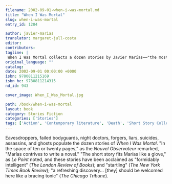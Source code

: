 ```yaml
---
filename: 2002-09-01-when-i-was-mortal.md
title: "When I Was Mortal"
slug: when-i-was-mortal
entry_id: 1284

author: javier-marias
translator: margaret-jull-costa
editor: 
contributors: 
tagline: |
 When I Was Mortal collects a dozen stories by Javier Marías––"the most subtle and gifted writer in contemporary Spanish Literature" (The Boston Sunday Globe).
original_language: ""
catalog: 
date: 2002-09-01 00:00:00 +0000 
isbn: 9780811215169
isbn_hc: 9780811214315
nd_id: 943

cover_image: When_I_Was_Mortal.jpg

path: /book/when-i-was-mortal
layout: book
category: Stories Fiction
categories: ['Stories']
tags: ['Action', 'Contemporary literature', 'Death', 'Short Story Collection', 'Spain', 'Spanish', 'Spanish literature']
---
```

Eavesdroppers, failed bodyguards, night doctors, forgers, liars, suicides, assassins, and ghosts populate the dozen stories of *When I Was Mortal*. "In the space of ten or twenty pages," as the *Nouvel Observateur* remarked, "Marías contrives to write a novel." "The short story fits Marías like a glove," as *Le Point* noted, and these stories have been acclaimed as "formidably intelligent" (*The London Review of Books*); and "startling" (*The New York Times Book Review*); "a refreshing discovery... [they] should be welcomed here like a bracing tonic" (*The Chicago Tribune*).





